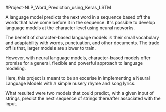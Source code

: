 #Project-NLP_Word_Prediction_using_Keras_LSTM

A language model predicts the next word in a sequence based off the words that have come before it in the sequence. It's possible to develop language models at the character level using neural networks.

The benefit of character-based language models is their small vocabulary and adaptability with words, punctuation, and other documents. The trade off is that, larger models are slower to train.

However, with neural language models, character-based models offer promise for a general, flexible and powerful approach to language modeling.

Here, this project is meant to be an excerise in implementing a Neural Language Models with a simple nusery rhyme and song lyrics.

What resulted were two models that could predict, with a given input of strings, predict the next sequence of strings thereafter associated with the input.
